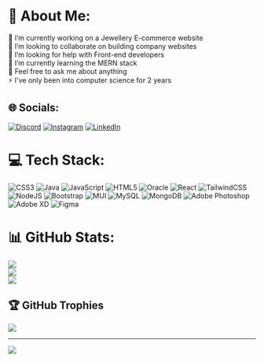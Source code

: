 # 💫 About Me:
🔭 I’m currently working on a Jewellery E-commerce website<br>👯 I’m looking to collaborate on building company websites<br>🤝 I’m looking for help with Front-end developers<br>🌱 I’m currently learning the MERN stack<br>💬 Feel free to ask me about anything<br>⚡ I've only been into computer science for 2 years


## 🌐 Socials:
[![Discord](https://img.shields.io/badge/Discord-%237289DA.svg?logo=discord&logoColor=white)](https://discord.gg/https://discord.gg/7qGXPtYW) [![Instagram](https://img.shields.io/badge/Instagram-%23E4405F.svg?logo=Instagram&logoColor=white)](https://instagram.com/matthew_ng.22) [![LinkedIn](https://img.shields.io/badge/LinkedIn-%230077B5.svg?logo=linkedin&logoColor=white)](https://linkedin.com/in/matthew-ng-2b5619222) 

# 💻 Tech Stack:
![CSS3](https://img.shields.io/badge/css3-%231572B6.svg?style=for-the-badge&logo=css3&logoColor=white) ![Java](https://img.shields.io/badge/java-%23ED8B00.svg?style=for-the-badge&logo=java&logoColor=white) ![JavaScript](https://img.shields.io/badge/javascript-%23323330.svg?style=for-the-badge&logo=javascript&logoColor=%23F7DF1E) ![HTML5](https://img.shields.io/badge/html5-%23E34F26.svg?style=for-the-badge&logo=html5&logoColor=white) ![Oracle](https://img.shields.io/badge/Oracle-F80000?style=for-the-badge&logo=oracle&logoColor=white) ![React](https://img.shields.io/badge/react-%2320232a.svg?style=for-the-badge&logo=react&logoColor=%2361DAFB) ![TailwindCSS](https://img.shields.io/badge/tailwindcss-%2338B2AC.svg?style=for-the-badge&logo=tailwind-css&logoColor=white) ![NodeJS](https://img.shields.io/badge/node.js-6DA55F?style=for-the-badge&logo=node.js&logoColor=white) ![Bootstrap](https://img.shields.io/badge/bootstrap-%23563D7C.svg?style=for-the-badge&logo=bootstrap&logoColor=white) ![MUI](https://img.shields.io/badge/MUI-%230081CB.svg?style=for-the-badge&logo=material-ui&logoColor=white) ![MySQL](https://img.shields.io/badge/mysql-%2300f.svg?style=for-the-badge&logo=mysql&logoColor=white) ![MongoDB](https://img.shields.io/badge/MongoDB-%234ea94b.svg?style=for-the-badge&logo=mongodb&logoColor=white) ![Adobe Photoshop](https://img.shields.io/badge/adobephotoshop-%2331A8FF.svg?style=for-the-badge&logo=adobephotoshop&logoColor=white) ![Adobe XD](https://img.shields.io/badge/Adobe%20XD-470137?style=for-the-badge&logo=Adobe%20XD&logoColor=#FF61F6) 	![Figma](https://img.shields.io/badge/figma-%23F24E1E.svg?style=for-the-badge&logo=figma&logoColor=white)
# 📊 GitHub Stats:
![](https://github-readme-stats.vercel.app/api?username=Matthew-503&theme=dark&hide_border=true&include_all_commits=true&count_private=true)<br/>
![](https://github-readme-streak-stats.herokuapp.com/?user=Matthew-503&theme=dark&hide_border=true)<br/>
![](https://github-readme-stats.vercel.app/api/top-langs/?username=Matthew-503&theme=dark&hide_border=true&include_all_commits=true&count_private=true&layout=compact)

## 🏆 GitHub Trophies
![](https://github-profile-trophy.vercel.app/?username=Matthew-503&theme=radical&no-frame=true&no-bg=true&margin-w=4)

---
[![](https://visitcount.itsvg.in/api?id=Matthew-503&icon=0&color=1)](https://visitcount.itsvg.in)

<!-- Proudly created with GPRM ( https://gprm.itsvg.in ) -->
